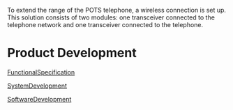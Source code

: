 To extend the range of the POTS telephone, a wireless connection is set up.  This solution consists of two modules: one transceiver connected to the telephone network and one transceiver connected to the telephone.

# Product Development #
[FunctionalSpecification](FunctionalSpecification.md)

[SystemDevelopment](SystemDevelopment.md)

[SoftwareDevelopment](SoftwareDevelopment.md)